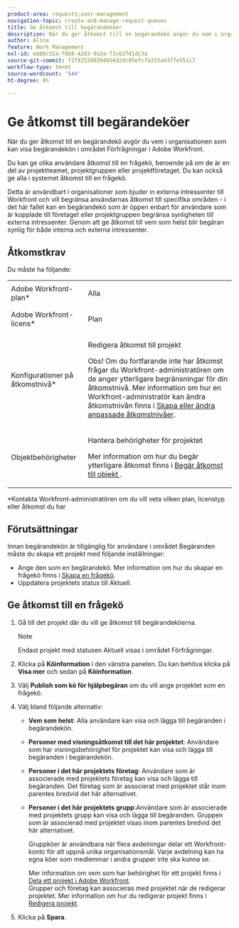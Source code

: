 ```yaml
---
product-area: requests;user-management
navigation-topic: create-and-manage-request-queues
title: Ge åtkomst till begärandeköer
description: När du ger åtkomst till en begärandekö avgör du vem i organisationen som kan visa begärandekön i området Förfrågningar i Adobe Workfront.
author: Alina
feature: Work Management
exl-id: eb88c32a-f8b8-42d3-9a3a-72c62fd1dc3a
source-git-commit: f2f825280204b56d2dc85efc7a315a4377e551c7
workflow-type: tm+mt
source-wordcount: '544'
ht-degree: 0%

---
```


# Ge åtkomst till begärandeköer

När du ger åtkomst till en begärandekö avgör du vem i organisationen som kan visa begärandekön i området Förfrågningar i Adobe Workfront.

Du kan ge olika användare åtkomst till en frågekö, beroende på om de är en del av projektteamet, projektgruppen eller projektföretaget. Du kan också ge alla i systemet åtkomst till en frågekö. 

Detta är användbart i organisationer som bjuder in externa intressenter till Workfront och vill begränsa användarnas åtkomst till specifika områden - i det här fallet kan en begärandekö som är öppen enbart för användare som är kopplade till företaget eller projektgruppen begränsa synligheten till externa intressenter. Genom att ge åtkomst till vem som helst blir begäran synlig för både interna och externa intressenter.

## Åtkomstkrav

Du måste ha följande:

<table style="table-layout:auto"> 
 <col> 
 <col> 
 <tbody> 
  <tr> 
   <td role="rowheader">Adobe Workfront-plan*</td> 
   <td> <p>Alla </p> </td> 
  </tr> 
  <tr> 
   <td role="rowheader">Adobe Workfront-licens*</td> 
   <td> <p>Plan </p> </td> 
  </tr> 
  <tr> 
   <td role="rowheader">Konfigurationer på åtkomstnivå*</td> 
   <td> <p>Redigera åtkomst till projekt</p> <p>Obs! Om du fortfarande inte har åtkomst frågar du Workfront-administratören om de anger ytterligare begränsningar för din åtkomstnivå. Mer information om hur en Workfront-administratör kan ändra åtkomstnivån finns i <a href="../../../administration-and-setup/add-users/configure-and-grant-access/create-modify-access-levels.md" class="MCXref xref">Skapa eller ändra anpassade åtkomstnivåer</a>.</p> </td> 
  </tr> 
  <tr> 
   <td role="rowheader">Objektbehörigheter</td> 
   <td> <p> Hantera behörigheter för projektet</p> <p>Mer information om hur du begär ytterligare åtkomst finns i <a href="../../../workfront-basics/grant-and-request-access-to-objects/request-access.md" class="MCXref xref">Begär åtkomst till objekt </a>.</p> </td> 
  </tr> 
 </tbody> 
</table>

&#42;Kontakta Workfront-administratören om du vill veta vilken plan, licenstyp eller åtkomst du har

## Förutsättningar

Innan begärandekön är tillgänglig för användare i området Begäranden måste du skapa ett projekt med följande inställningar:

* Ange den som en begärandekö. Mer information om hur du skapar en frågekö finns i [Skapa en frågekö](../../../manage-work/requests/create-and-manage-request-queues/create-request-queue.md).
* Uppdatera projektets status till Aktuell.

## Ge åtkomst till en frågekö

1. Gå till det projekt där du vill ge åtkomst till begärandeköerna.

   >[!NOTE]
   >
   >Endast projekt med statusen Aktuell visas i området Förfrågningar.

1. Klicka på **Köinformation** i den vänstra panelen. Du kan behöva klicka på **Visa mer** och sedan på **Köinformation**.
1. Välj **Publish som kö för hjälpbegäran** om du vill ange projektet som en frågekö.
1. Välj bland följande alternativ:

   * **Vem som helst**: Alla användare kan visa och lägga till begäranden i begärandekön.
   * **Personer med visningsåtkomst till det här projektet**: Användare som har visningsbehörighet för projektet kan visa och lägga till begäranden i begärandekön. 
   * **Personer i det här projektets företag**: Användare som är associerade med projektets företag kan visa och lägga till begäranden. Det företag som är associerat med projektet står inom parentes bredvid det här alternativet. 
   * **Personer i det här projektets grupp**:Användare som är associerade med projektets grupp kan visa och lägga till begäranden. Gruppen som är associerad med projektet visas inom parentes bredvid det här alternativet.

     Gruppköer är användbara när flera avdelningar delar ett Workfront-konto för att uppnå unika organisationsmål. Varje avdelning kan ha egna köer som medlemmar i andra grupper inte ska kunna se.

     Mer information om vem som har behörighet för ett projekt finns i [Dela ett projekt i Adobe Workfront](../../../workfront-basics/grant-and-request-access-to-objects/share-a-project.md).\
     Grupper och företag kan associeras med projektet när de redigerar projektet. Mer information om hur du redigerar projekt finns i [Redigera projekt](../../../manage-work/projects/manage-projects/edit-projects.md).

1. Klicka på **Spara**.
